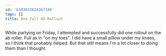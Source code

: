 ```yaml
---
id: '6103032628267196'
tags: []
title: One Full Ab Rollout
---
```


While partying on Friday, I attempted and successfully did one rollout on the ab roller. Full as in "on my toes". I did have a small pillow under my knees, so I think that probably helped. But that still means I'm a lot closer to doing them than I thought.
